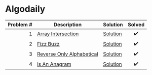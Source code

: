 # Algodaily

| Problem # | Description                               | Solution                          | Solved |
| --------: | ----------------------------------------- | --------------------------------- | :----: |
|         1 | [Array Intersection](problems/001)        | [Solution](problems/001/index.js) |   ✔️   |
|         2 | [Fizz Buzz](problems/002)                 | [Solution](problems/002/index.js) |   ✔️   |
|         3 | [Reverse Only Alphabetical](problems/003) | [Solution](problems/003/index.js) |   ✔️   |
|         4 | [Is An Anagram](problems/004)             | [Solution](problems/004/index.js) |   ✔️   |
